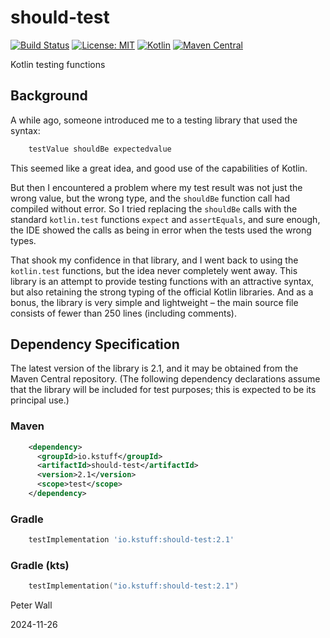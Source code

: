 # should-test

[![Build Status](https://github.com/pwall567/should-test/actions/workflows/build.yml/badge.svg)](https://github.com/pwall567/should-test/actions/workflows/build.yml)
[![License: MIT](https://img.shields.io/badge/License-MIT-yellow.svg)](https://opensource.org/licenses/MIT)
[![Kotlin](https://img.shields.io/static/v1?label=Kotlin&message=v1.9.24&color=7f52ff&logo=kotlin&logoColor=7f52ff)](https://github.com/JetBrains/kotlin/releases/tag/v1.9.24)
[![Maven Central](https://img.shields.io/maven-central/v/io.kstuff/should-test?label=Maven%20Central)](https://search.maven.org/search?q=g:%22io.kstuff%22%20AND%20a:%22should-test%22)

Kotlin testing functions

## Background

A while ago, someone introduced me to a testing library that used the syntax:
```kotlin
    testValue shouldBe expectedvalue
```
This seemed like a great idea, and good use of the capabilities of Kotlin.

But then I encountered a problem where my test result was not just the wrong value, but the wrong type, and the
`shouldBe` function call had compiled without error.
So I tried replacing the `shouldBe` calls with the standard `kotlin.test` functions `expect` and `assertEquals`, and
sure enough, the IDE showed the calls as being in error when the tests used the wrong types.

That shook my confidence in that library, and I went back to using the `kotlin.test` functions, but the idea never
completely went away.
This library is an attempt to provide testing functions with an attractive syntax, but also retaining the strong typing
of the official Kotlin libraries.
And as a bonus, the library is very simple and lightweight &ndash; the main source file consists of fewer than 250 lines
(including comments).

## Dependency Specification

The latest version of the library is 2.1, and it may be obtained from the Maven Central repository.
(The following dependency declarations assume that the library will be included for test purposes; this is
expected to be its principal use.)

### Maven
```xml
    <dependency>
      <groupId>io.kstuff</groupId>
      <artifactId>should-test</artifactId>
      <version>2.1</version>
      <scope>test</scope>
    </dependency>
```
### Gradle
```groovy
    testImplementation 'io.kstuff:should-test:2.1'
```
### Gradle (kts)
```kotlin
    testImplementation("io.kstuff:should-test:2.1")
```

Peter Wall

2024-11-26
